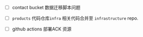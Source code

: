 - [ ] contact bucket 数据迁移脚本问题 
- [ ] `products` 代码仓库`infra` 相关代码合并至 `infrastructure` repo.
- [ ] github actions 部署ACK 资源






